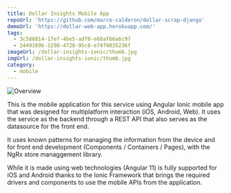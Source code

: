 ```yaml
---
title: Dollar Insights Mobile App
repoUrl: 'https://github.com/marco-calderon/dollar-scrap-django'
demoUrl: 'https://dollar-web-app.herokuapp.com/'
tags:
  - 3c588814-17ef-4be5-adf0-e68af66a6c97
  - 2449169b-3298-4728-95c8-e74f0035236f
imageUrl: /dollar-insights-ionic/thumb.jpg
imgUrl: /dollar-insights-ionic/thumb.jpg
category:
  - mobile
---
```


![Overview](/dollar-insights-ionic/1.jpg)

This is the mobile application for this service using Angular Ionic mobile app that was designed for multiplatform interaction (iOS, Android, Web). It uses the service as the backend through a REST API that also serves as the datasource for the front end.

It uses known patterns for managing the information from the device and for front end development (Components / Containers / Pages), with the NgRx store managgement library.

While it is made using web technologies (Angular 11) is fully supported for iOS and Android thanks to the Ionic Framework that brings the required drivers and components to use the mobile APIs from the application.
